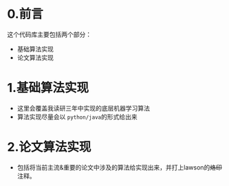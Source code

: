 # 0.前言
这个代码库主要包括两个部分：
- 基础算法实现
- 论文算法实现

# 1.基础算法实现
- 这里会覆盖我读研三年中实现的底层机器学习算法  
- 算法实现尽量会以 `python/java`的形式给出来  

# 2.论文算法实现
- 包括将当前主流&重要的论文中涉及的算法给实现出来，并打上lawson的~~烙印~~注释。
